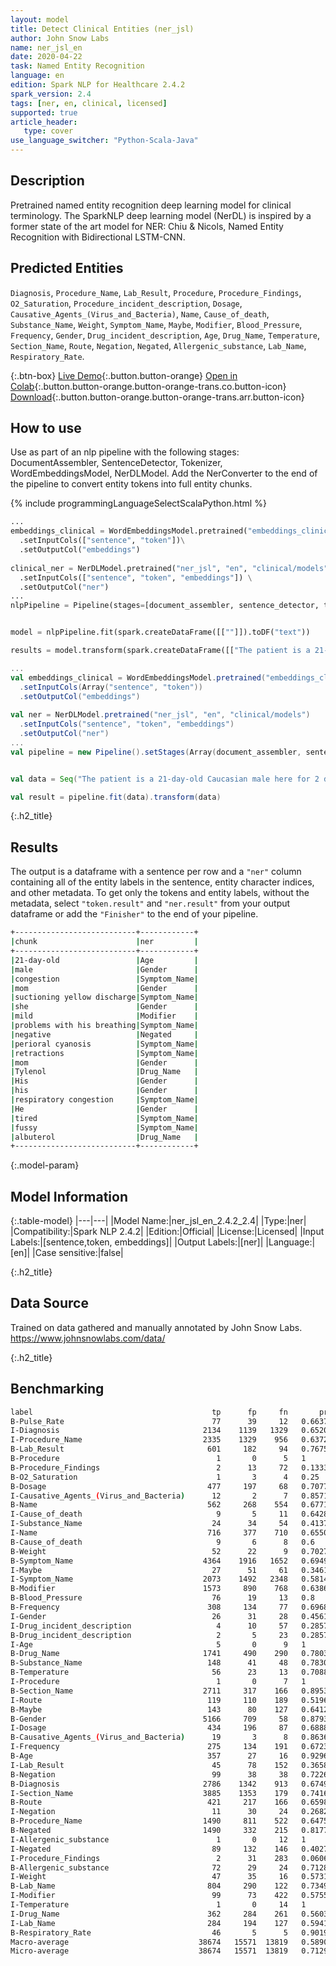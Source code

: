 ```yaml
---
layout: model
title: Detect Clinical Entities (ner_jsl)
author: John Snow Labs
name: ner_jsl_en
date: 2020-04-22
task: Named Entity Recognition
language: en
edition: Spark NLP for Healthcare 2.4.2
spark_version: 2.4
tags: [ner, en, clinical, licensed]
supported: true
article_header:
   type: cover
use_language_switcher: "Python-Scala-Java"
---
```



## Description


Pretrained named entity recognition deep learning model for clinical terminology. The SparkNLP deep learning model (NerDL) is inspired by a former state of the art model for NER: Chiu & Nicols, Named Entity Recognition with Bidirectional LSTM-CNN. 


## Predicted Entities 
`Diagnosis`, `Procedure_Name`, `Lab_Result`, `Procedure`, `Procedure_Findings`, `O2_Saturation`, `Procedure_incident_description`, `Dosage`, `Causative_Agents_(Virus_and_Bacteria)`, `Name`, `Cause_of_death`, `Substance_Name`, `Weight`, `Symptom_Name`, `Maybe`, `Modifier`, `Blood_Pressure`, `Frequency`, `Gender`, `Drug_incident_description`, `Age`, `Drug_Name`, `Temperature`, `Section_Name`, `Route`, `Negation`, `Negated`, `Allergenic_substance`, `Lab_Name`, `Respiratory_Rate`.


{:.btn-box}
[Live Demo](https://demo.johnsnowlabs.com/healthcare/NER_JSL/){:.button.button-orange}
[Open in Colab](https://colab.research.google.com/github/JohnSnowLabs/spark-nlp-workshop/blob/master/tutorials/streamlit_notebooks/healthcare/NER_JSL.ipynb){:.button.button-orange.button-orange-trans.co.button-icon}
[Download](https://s3.amazonaws.com/auxdata.johnsnowlabs.com/clinical/models/ner_jsl_en_2.4.2_2.4_1587513304751.zip){:.button.button-orange.button-orange-trans.arr.button-icon}




## How to use


Use as part of an nlp pipeline with the following stages: DocumentAssembler, SentenceDetector, Tokenizer, WordEmbeddingsModel, NerDLModel. Add the NerConverter to the end of the pipeline to convert entity tokens into full entity chunks.


<div class="tabs-box" markdown="1">


{% include programmingLanguageSelectScalaPython.html %}




```python
...
embeddings_clinical = WordEmbeddingsModel.pretrained("embeddings_clinical", "en", "clinical/models")\
  .setInputCols(["sentence", "token"])\
  .setOutputCol("embeddings")
  
clinical_ner = NerDLModel.pretrained("ner_jsl", "en", "clinical/models") \
  .setInputCols(["sentence", "token", "embeddings"]) \
  .setOutputCol("ner")
...
nlpPipeline = Pipeline(stages=[document_assembler, sentence_detector, tokenizer, embeddings_clinical, clinical_ner, ner_converter])


model = nlpPipeline.fit(spark.createDataFrame([[""]]).toDF("text"))

results = model.transform(spark.createDataFrame([["The patient is a 21-day-old Caucasian male here for 2 days of congestion - mom has been suctioning yellow discharge from the patient's nares, plus she has noticed some mild problems with his breathing while feeding (but negative for any perioral cyanosis or retractions). One day ago, mom also noticed a tactile temperature and gave the patient Tylenol. Baby also has had some decreased p.o. intake. His normal breast-feeding is down from 20 minutes q.2h. to 5 to 10 minutes secondary to his respiratory congestion. He sleeps well, but has been more tired and has been fussy over the past 2 days. The parents noticed no improvement with albuterol treatments given in the ER. His urine output has also decreased; normally he has 8 to 10 wet and 5 dirty diapers per 24 hours, now he has down to 4 wet diapers per 24 hours. Mom denies any diarrhea. His bowel movements are yellow colored and soft in nature."]], ["text"]))
```


```scala
...
val embeddings_clinical = WordEmbeddingsModel.pretrained("embeddings_clinical", "en", "clinical/models")
  .setInputCols(Array("sentence", "token"))
  .setOutputCol("embeddings")
  
val ner = NerDLModel.pretrained("ner_jsl", "en", "clinical/models") 
  .setInputCols("sentence", "token", "embeddings")
  .setOutputCol("ner")
...
val pipeline = new Pipeline().setStages(Array(document_assembler, sentence_detector, tokenizer, embeddings_clinical, ner, ner_converter))


val data = Seq("The patient is a 21-day-old Caucasian male here for 2 days of congestion - mom has been suctioning yellow discharge from the patient's nares, plus she has noticed some mild problems with his breathing while feeding (but negative for any perioral cyanosis or retractions). One day ago, mom also noticed a tactile temperature and gave the patient Tylenol. Baby also has had some decreased p.o. intake. His normal breast-feeding is down from 20 minutes q.2h. to 5 to 10 minutes secondary to his respiratory congestion. He sleeps well, but has been more tired and has been fussy over the past 2 days. The parents noticed no improvement with albuterol treatments given in the ER. His urine output has also decreased; normally he has 8 to 10 wet and 5 dirty diapers per 24 hours, now he has down to 4 wet diapers per 24 hours. Mom denies any diarrhea. His bowel movements are yellow colored and soft in nature.").toDF("text")

val result = pipeline.fit(data).transform(data)
```


</div>


{:.h2_title}
## Results
The output is a dataframe with a sentence per row and a ``"ner"`` column containing all of the entity labels in the sentence, entity character indices, and other metadata. To get only the tokens and entity labels, without the metadata, select ``"token.result"`` and ``"ner.result"`` from your output dataframe or add the ``"Finisher"`` to the end of your pipeline.


```bash
+---------------------------+------------+
|chunk                      |ner         |
+---------------------------+------------+
|21-day-old                 |Age         |
|male                       |Gender      |
|congestion                 |Symptom_Name|
|mom                        |Gender      |
|suctioning yellow discharge|Symptom_Name|
|she                        |Gender      |
|mild                       |Modifier    |
|problems with his breathing|Symptom_Name|
|negative                   |Negated     |
|perioral cyanosis          |Symptom_Name|
|retractions                |Symptom_Name|
|mom                        |Gender      |
|Tylenol                    |Drug_Name   |
|His                        |Gender      |
|his                        |Gender      |
|respiratory congestion     |Symptom_Name|
|He                         |Gender      |
|tired                      |Symptom_Name|
|fussy                      |Symptom_Name|
|albuterol                  |Drug_Name   |
+---------------------------+------------+
```
{:.model-param}
## Model Information


{:.table-model}
|---|---|
|Model Name:|ner_jsl_en_2.4.2_2.4|
|Type:|ner|
|Compatibility:|Spark NLP 2.4.2|
|Edition:|Official|
|License:|Licensed|
|Input Labels:|[sentence,token, embeddings]|
|Output Labels:|[ner]|
|Language:|[en]|
|Case sensitive:|false|


{:.h2_title}
## Data Source
Trained on data gathered and manually annotated by John Snow Labs.
https://www.johnsnowlabs.com/data/


{:.h2_title}
## Benchmarking
```bash
label                                        tp      fp     fn       prec        rec         f1
B-Pulse_Rate                                 77      39     12   0.663793   0.865169    0.75122  
I-Diagnosis                                2134    1139   1329   0.652001   0.616229    0.63361  
I-Procedure_Name                           2335    1329    956   0.637282   0.709511    0.671459 
B-Lab_Result                                601     182     94   0.767561   0.864748    0.813261 
B-Procedure                                   1       0      5   1          0.166667    0.285714 
B-Procedure_Findings                          2      13     72   0.133333   0.027027    0.044944
B-O2_Saturation                               1       3      4   0.25       0.2         0.222222 
B-Dosage                                    477     197     68   0.707715   0.875229    0.782609 
I-Causative_Agents_(Virus_and_Bacteria)      12       2      7   0.857143   0.631579    0.727273 
B-Name                                      562     268    554   0.677108   0.503584    0.577595 
I-Cause_of_death                              9       5     11   0.642857   0.45        0.529412 
I-Substance_Name                             24      34     54   0.413793   0.307692    0.352941 
I-Name                                      716     377    710   0.655078   0.502104    0.56848  
B-Cause_of_death                              9       6      8   0.6        0.529412    0.5625   
B-Weight                                     52      22      9   0.702703   0.852459    0.77037  
B-Symptom_Name                             4364    1916   1652   0.694904   0.725399    0.709824 
I-Maybe                                      27      51     61   0.346154   0.306818    0.325301 
I-Symptom_Name                             2073    1492   2348   0.581487   0.468898    0.519159 
B-Modifier                                 1573     890    768   0.638652   0.671935    0.654871 
B-Blood_Pressure                             76      19     13   0.8        0.853933    0.826087 
B-Frequency                                 308     134     77   0.696833   0.8         0.744861 
I-Gender                                     26      31     28   0.45614    0.481482    0.468468 
I-Drug_incident_description                   4      10     57   0.285714   0.065574    0.106667 
B-Drug_incident_description                   2       5     23   0.285714   0.08        0.125    
I-Age                                         5       0      9   1          0.357143    0.526316 
B-Drug_Name                                1741     490    290   0.780368   0.857213    0.816987 
B-Substance_Name                            148      41     48   0.783069   0.755102    0.768831 
B-Temperature                                56      23     13   0.708861   0.811594    0.756757 
I-Procedure                                   1       0      7   1          0.125       0.222222 
B-Section_Name                             2711     317    166   0.89531    0.942301    0.918205 
I-Route                                     119     110    189   0.519651   0.386364    0.443203 
B-Maybe                                     143      80    127   0.641256   0.52963     0.580122 
B-Gender                                   5166     709     58   0.879319   0.988897    0.930895 
I-Dosage                                    434     196     87   0.688889   0.833013    0.754127 
B-Causative_Agents_(Virus_and_Bacteria)      19       3      8   0.863636   0.703704    0.77551  
I-Frequency                                 275     134    191   0.672372   0.590129    0.628571 
B-Age                                       357      27     16   0.929688   0.957105    0.943197 
I-Lab_Result                                 45      78    152   0.365854   0.228426    0.28125  
B-Negation                                   99      38     38   0.722628   0.722628    0.722628 
B-Diagnosis                                2786    1342    913   0.674903   0.753177    0.711895 
I-Section_Name                             3885    1353    179   0.741695   0.955955    0.835304 
B-Route                                     421     217    166   0.659875   0.717206    0.687347 
I-Negation                                   11      30     24   0.268293   0.314286    0.289474 
B-Procedure_Name                           1490     811    522   0.647545   0.740557    0.690934 
B-Negated                                  1490     332    215   0.817783   0.8739      0.844911 
I-Allergenic_substance                        1       0     12   1          0.0769231   0.142857 
I-Negated                                    89     132    146   0.402715   0.378723    0.390351 
I-Procedure_Findings                          2      31    283   0.060606   0.0070175   0.012570
B-Allergenic_substance                       72      29     24   0.712871   0.75        0.730965 
I-Weight                                     47      35     16   0.573171   0.746032    0.648276 
B-Lab_Name                                  804     290    122   0.734918   0.868251    0.79604  
I-Modifier                                   99      73    422   0.575581   0.190019    0.285714 
I-Temperature                                 1       0     14   1          0.066667    0.125    
I-Drug_Name                                 362     284    261   0.560372   0.581059    0.570528 
I-Lab_Name                                  284     194    127   0.594142   0.690998    0.63892  
B-Respiratory_Rate                           46       5      5   0.901961   0.901961    0.901961 
Macro-average                             38674   15571  13819   0.589085   0.515426    0.5498   
Micro-average                             38674   15571  13819   0.712951   0.736746    0.724653 
```
<!--stackedit_data:
eyJoaXN0b3J5IjpbLTI5ODExMTc1LC0xODgwNzUyNTg3LDE5Mz
MwNzA2NzIsLTE3NDQ0MjE0NDBdfQ==
-->